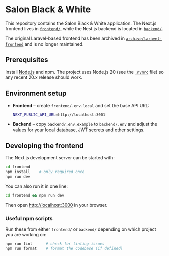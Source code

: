 # Salon Black & White

This repository contains the Salon Black & White application.
The Next.js frontend lives in [`frontend/`](frontend/), while the Nest.js backend
is located in [`backend/`](backend/).

The original Laravel-based frontend has been archived in
[`archive/laravel-frontend`](archive/laravel-frontend) and is no longer
maintained.

## Prerequisites

Install [Node.js](https://nodejs.org/) and npm. The project uses Node.js 20 (see
the [`.nvmrc`](./.nvmrc) file) so any recent 20.x release should work.

## Environment setup

* **Frontend** – create `frontend/.env.local` and set the base API URL:

  ```bash
  NEXT_PUBLIC_API_URL=http://localhost:3001
  ```

* **Backend** – copy `backend/.env.example` to `backend/.env` and adjust the
  values for your local database, JWT secrets and other settings.

## Developing the frontend

The Next.js development server can be started with:

```bash
cd frontend
npm install    # only required once
npm run dev
```

You can also run it in one line:

```bash
cd frontend && npm run dev
```

Then open <http://localhost:3000> in your browser.

### Useful npm scripts

Run these from either `frontend/` or `backend/` depending on which project you
are working on:

```bash
npm run lint      # check for linting issues
npm run format    # format the codebase (if defined)
```

